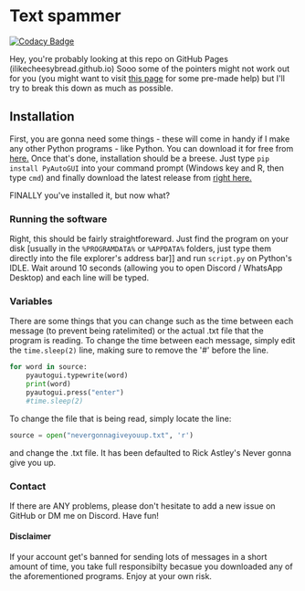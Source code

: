 # Text spammer
[![Codacy Badge](https://api.codacy.com/project/badge/Grade/f8b9505eb05842829a37d50ca669f6c7)](https://app.codacy.com/gh/ilikecheesybread/text-spammer?utm_source=github.com&utm_medium=referral&utm_content=ilikecheesybread/text-spammer&utm_campaign=Badge_Grade)

Hey, you're probably looking at this repo on GitHub Pages (ilikecheesybread.github.io) Sooo some of the pointers might not work out for you (you might want to visit [this page](https://github.com/ilikecheesybread/text-spammer/issues "this page") for some pre-made help) but I'll try to break this down as much as possible.

## Installation

First, you are gonna need some things - these will come in handy if I make any other Python programs - like Python. You can download it for free from [here.](https://www.python.org/downloads/ "here.") Once that's done, installation should be a breese. Just type `pip install PyAutoGUI` into your command prompt (Windows key and R, then type `cmd`) and finally download the latest release from [right here.](https://github.com/ilikecheesybread/text-spammer/releases "right here.")

FINALLY you've installed it, but now what?

### Running the software

Right, this should be fairly straightforeward. Just find the program on your disk [usually in the `%PROGRAMDATA%` or `%APPDATA%` folders, just type them directly into the file explorer's address bar]] and run `script.py` on Python's IDLE. Wait around 10 seconds (allowing you to open Discord / WhatsApp Desktop) and each line will be typed.

### Variables

There are some things that you can change such as the time between each message (to prevent being ratelimited) or the actual .txt file that the program is reading. To change the time between each message, simply edit the `time.sleep(2)` line, making sure to remove the '#' before the line.
````python
for word in source:
    pyautogui.typewrite(word)
    print(word)
    pyautogui.press("enter")
    #time.sleep(2)
````
To change the file that is being read, simply locate the line:
```python
source = open("nevergonnagiveyouup.txt", 'r')
```
and change the .txt file. It has been defaulted to Rick Astley's Never gonna give you up.

### Contact

If there are ANY problems, please don't hesitate to add a new issue on GitHub or DM me on Discord. Have fun!

#### Disclaimer
If your account get's banned for sending lots of messages in a short amount of time, you take full responsibilty becasue you downloaded any of the aforementioned programs. Enjoy at your own risk.

